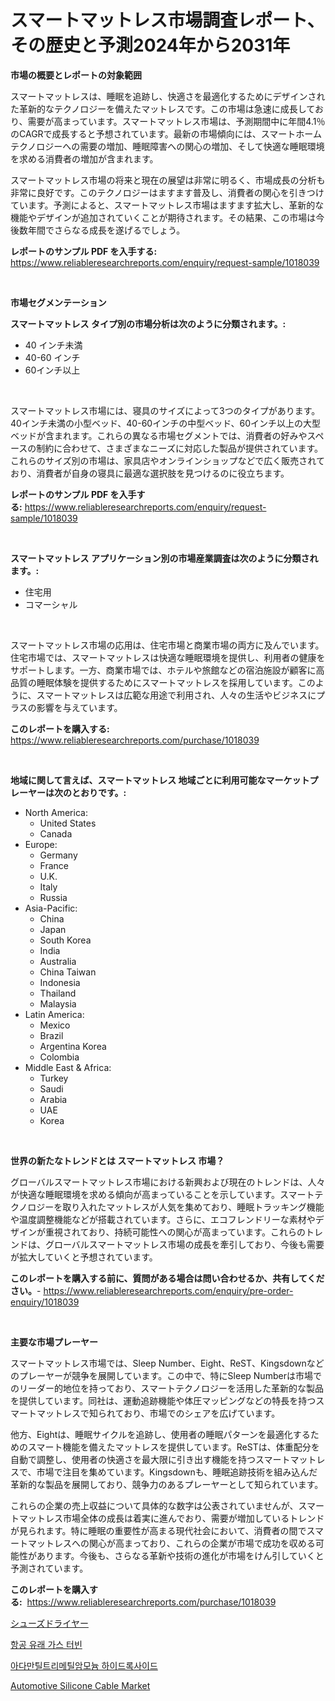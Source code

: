 <p><h1>スマートマットレス市場調査レポート、その歴史と予測2024年から2031年</h1></p><p><strong>市場の概要とレポートの対象範囲</strong></p>
<p><p>スマートマットレスは、睡眠を追跡し、快適さを最適化するためにデザインされた革新的なテクノロジーを備えたマットレスです。この市場は急速に成長しており、需要が高まっています。スマートマットレス市場は、予測期間中に年間4.1％のCAGRで成長すると予想されています。最新の市場傾向には、スマートホームテクノロジーへの需要の増加、睡眠障害への関心の増加、そして快適な睡眠環境を求める消費者の増加が含まれます。</p><p>スマートマットレス市場の将来と現在の展望は非常に明るく、市場成長の分析も非常に良好です。このテクノロジーはますます普及し、消費者の関心を引きつけています。予測によると、スマートマットレス市場はますます拡大し、革新的な機能やデザインが追加されていくことが期待されます。その結果、この市場は今後数年間でさらなる成長を遂げるでしょう。</p></p>
<p><strong>レポートのサンプル PDF を入手する:</strong> <a href="https://www.reliableresearchreports.com/enquiry/request-sample/1018039">https://www.reliableresearchreports.com/enquiry/request-sample/1018039</a></p>
<p>&nbsp;</p>
<p><strong>市場セグメンテーション</strong></p>
<p><strong>スマートマットレス タイプ別の市場分析は次のように分類されます。:</strong></p>
<p><ul><li>40 インチ未満</li><li>40-60 インチ</li><li>60インチ以上</li></ul></p>
<p>&nbsp;</p>
<p><p>スマートマットレス市場には、寝具のサイズによって3つのタイプがあります。40インチ未満の小型ベッド、40-60インチの中型ベッド、60インチ以上の大型ベッドが含まれます。これらの異なる市場セグメントでは、消費者の好みやスペースの制約に合わせて、さまざまなニーズに対応した製品が提供されています。これらのサイズ別の市場は、家具店やオンラインショップなどで広く販売されており、消費者が自身の寝具に最適な選択肢を見つけるのに役立ちます。</p></p>
<p><strong>レポートのサンプル PDF を入手する:</strong>&nbsp;<a href="https://www.reliableresearchreports.com/enquiry/request-sample/1018039">https://www.reliableresearchreports.com/enquiry/request-sample/1018039</a></p>
<p>&nbsp;</p>
<p><strong> スマートマットレス アプリケーション別の市場産業調査は次のように分類されます。:</strong></p>
<p><ul><li>住宅用</li><li>コマーシャル</li></ul></p>
<p>&nbsp;</p>
<p><p>スマートマットレス市場の応用は、住宅市場と商業市場の両方に及んでいます。住宅市場では、スマートマットレスは快適な睡眠環境を提供し、利用者の健康をサポートします。一方、商業市場では、ホテルや旅館などの宿泊施設が顧客に高品質の睡眠体験を提供するためにスマートマットレスを採用しています。このように、スマートマットレスは広範な用途で利用され、人々の生活やビジネスにプラスの影響を与えています。</p></p>
<p><strong>このレポートを購入する:</strong>&nbsp; <a href="https://www.reliableresearchreports.com/purchase/1018039">https://www.reliableresearchreports.com/purchase/1018039</a></p>
<p>&nbsp;</p>
<p><strong>地域に関して言えば、スマートマットレス 地域ごとに利用可能なマーケットプレーヤーは次のとおりです。:</strong></p>
<p><ul>
    <li>
        North America:
        <ul>
            <li>United States</li>
            <li>Canada</li>
        </ul>
    </li>
    <li>
        Europe:
        <ul>
            <li>Germany</li>
            <li>France</li>
            <li>U.K.</li>
            <li>Italy</li>
            <li>Russia</li>
        </ul>
    </li>
    <li>
        Asia-Pacific:
        <ul>
            <li>China</li>
            <li>Japan</li>
            <li>South Korea</li>
            <li>India</li>
            <li>Australia</li>
            <li>China Taiwan</li>
            <li>Indonesia</li>
            <li>Thailand</li>
            <li>Malaysia</li>
        </ul>
    </li>
    <li>
        Latin America:
        <ul>
            <li>Mexico</li>
            <li>Brazil</li>
            <li>Argentina Korea</li>
            <li>Colombia</li>
        </ul>
    </li>
    <li>
        Middle East & Africa:
        <ul>
            <li>Turkey</li>
            <li>Saudi</li>
            <li>Arabia</li>
            <li>UAE</li>
            <li>Korea</li>
        </ul>
    </li>
    </ul></p>
<p>&nbsp;</p>
<p><strong>世界の新たなトレンドとは スマートマットレス 市場？</strong></p>
<p><p>グローバルスマートマットレス市場における新興および現在のトレンドは、人々が快適な睡眠環境を求める傾向が高まっていることを示しています。スマートテクノロジーを取り入れたマットレスが人気を集めており、睡眠トラッキング機能や温度調整機能などが搭載されています。さらに、エコフレンドリーな素材やデザインが重視されており、持続可能性への関心が高まっています。これらのトレンドは、グローバルスマートマットレス市場の成長を牽引しており、今後も需要が拡大していくと予想されています。</p></p>
<p><strong>このレポートを購入する前に、質問がある場合は問い合わせるか、共有してください。</strong>- <a href="https://www.reliableresearchreports.com/enquiry/pre-order-enquiry/1018039">https://www.reliableresearchreports.com/enquiry/pre-order-enquiry/1018039</a></p>
<p>&nbsp;</p>
<p><strong>主要な市場プレーヤー</strong></p>
<p><p>スマートマットレス市場では、Sleep Number、Eight、ReST、Kingsdownなどのプレーヤーが競争を展開しています。この中で、特にSleep Numberは市場でのリーダー的地位を持っており、スマートテクノロジーを活用した革新的な製品を提供しています。同社は、運動追跡機能や体圧マッピングなどの特長を持つスマートマットレスで知られており、市場でのシェアを広げています。</p><p>他方、Eightは、睡眠サイクルを追跡し、使用者の睡眠パターンを最適化するためのスマート機能を備えたマットレスを提供しています。ReSTは、体重配分を自動で調整し、使用者の快適さを最大限に引き出す機能を持つスマートマットレスで、市場で注目を集めています。Kingsdownも、睡眠追跡技術を組み込んだ革新的な製品を展開しており、競争力のあるプレーヤーとして知られています。</p><p>これらの企業の売上収益について具体的な数字は公表されていませんが、スマートマットレス市場全体の成長は着実に進んでおり、需要が増加しているトレンドが見られます。特に睡眠の重要性が高まる現代社会において、消費者の間でスマートマットレスへの関心が高まっており、これらの企業が市場で成功を収める可能性があります。今後も、さらなる革新や技術の進化が市場をけん引していくと予測されています。</p></p>
<p><strong>このレポートを購入する:</strong>&nbsp;&nbsp;<a href="https://www.reliableresearchreports.com/purchase/1018039">https://www.reliableresearchreports.com/purchase/1018039</a></p>
<p><p><a href="https://github.com/AriMuller2009/Market-Research-Report-List-1/blob/main/165759916669.md">シューズドライヤー</a></p><p><a href="https://github.com/TimmyMann6767/Market-Research-Report-List-1/blob/main/216140615659.md">항공 유래 가스 터빈</a></p><p><a href="https://github.com/JeromeRtyau89966/Market-Research-Report-List-1/blob/main/740559015660.md">아다만틸트리메틸암모늄 하이드록사이드</a></p><p><a href="https://github.com/Airanohannonzb68e5pb53oc1/Market-Research-Report-List-1/blob/main/automotive-silicone-cable-market.md">Automotive Silicone Cable Market</a></p></p>